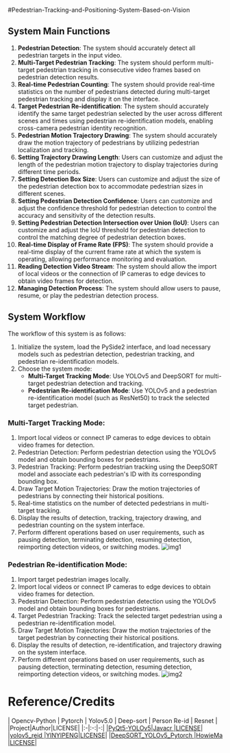 #Pedestrian-Tracking-and-Positioning-System-Based-on-Vision
## System Main Functions
1. **Pedestrian Detection**: The system should accurately detect all pedestrian targets in the input video.
2. **Multi-Target Pedestrian Tracking**: The system should perform multi-target pedestrian tracking in consecutive video frames based on pedestrian detection results.
3. **Real-time Pedestrian Counting**: The system should provide real-time statistics on the number of pedestrians detected during multi-target pedestrian tracking and display it on the interface.
4. **Target Pedestrian Re-identification**: The system should accurately identify the same target pedestrian selected by the user across different scenes and times using pedestrian re-identification models, enabling cross-camera pedestrian identity recognition.
5. **Pedestrian Motion Trajectory Drawing**: The system should accurately draw the motion trajectory of pedestrians by utilizing pedestrian localization and tracking.
6. **Setting Trajectory Drawing Length**: Users can customize and adjust the length of the pedestrian motion trajectory to display trajectories during different time periods.
7. **Setting Detection Box Size**: Users can customize and adjust the size of the pedestrian detection box to accommodate pedestrian sizes in different scenes.
8. **Setting Pedestrian Detection Confidence**: Users can customize and adjust the confidence threshold for pedestrian detection to control the accuracy and sensitivity of the detection results.
9. **Setting Pedestrian Detection Intersection over Union (IoU)**: Users can customize and adjust the IoU threshold for pedestrian detection to control the matching degree of pedestrian detection boxes.
10. **Real-time Display of Frame Rate (FPS)**: The system should provide a real-time display of the current frame rate at which the system is operating, allowing performance monitoring and evaluation.
11. **Reading Detection Video Stream**: The system should allow the import of local videos or the connection of IP cameras to edge devices to obtain video frames for detection.
12. **Managing Detection Process**: The system should allow users to pause, resume, or play the pedestrian detection process.

## System Workflow
The workflow of this system is as follows:

1. Initialize the system, load the PySide2 interface, and load necessary models such as pedestrian detection, pedestrian tracking, and pedestrian re-identification models.
2. Choose the system mode:
   - **Multi-Target Tracking Mode**: Use YOLOv5 and DeepSORT for multi-target pedestrian detection and tracking.
   - **Pedestrian Re-identification Mode**: Use YOLOv5 and a pedestrian re-identification model (such as ResNet50) to track the selected target pedestrian.

### Multi-Target Tracking Mode:
1. Import local videos or connect IP cameras to edge devices to obtain video frames for detection.
2. Pedestrian Detection: Perform pedestrian detection using the YOLOv5 model and obtain bounding boxes for pedestrians.
3. Pedestrian Tracking: Perform pedestrian tracking using the DeepSORT model and associate each pedestrian's ID with its corresponding bounding box.
4. Draw Target Motion Trajectories: Draw the motion trajectories of pedestrians by connecting their historical positions.
5. Real-time statistics on the number of detected pedestrians in multi-target tracking.
6. Display the results of detection, tracking, trajectory drawing, and pedestrian counting on the system interface.
7. Perform different operations based on user requirements, such as pausing detection, terminating detection, resuming detection, reimporting detection videos, or switching modes.
![img1](https://github.com/shenllyz/Object-Tracking-and-Positioning-System-Based-on-Vision/assets/102724218/2de5a0e1-b56d-46b0-85af-0b7e7cf50ce5)
### Pedestrian Re-identification Mode:
1. Import target pedestrian images locally.
2. Import local videos or connect IP cameras to edge devices to obtain video frames for detection.
3. Pedestrian Detection: Perform pedestrian detection using the YOLOv5 model and obtain bounding boxes for pedestrians.
4. Target Pedestrian Tracking: Track the selected target pedestrian using a pedestrian re-identification model.
5. Draw Target Motion Trajectories: Draw the motion trajectories of the target pedestrian by connecting their historical positions.
6. Display the results of detection, re-identification, and trajectory drawing on the system interface.
7. Perform different operations based on user requirements, such as pausing detection, terminating detection, resuming detection, reimporting detection videos, or switching modes.
![img2](https://github.com/shenllyz/Object-Tracking-and-Positioning-System-Based-on-Vision/assets/102724218/177cc9b5-8801-48c2-88ee-bc84c26393db)
# Reference/Credits
| Opencv-Python | Pytorch | Yolov5.0 | Deep-sort | Person Re-id | Resnet |
|Project|Author|LICENSE|
|:-|:-:|-:|
|[PyQt5-YOLOv5](https://github.com/Javacr/PyQt5-YOLOv5)|[Javacr ](https://github.com/Javacr)|[LICENSE](https://github.com/Javacr/PyQt5-YOLOv5/blob/yolov5_v6.1/LICENSE)|
|[yolov5_reid ](https://github.com/YINYIPENG-EN/yolov5_reid/tree/master/person_search)|[YINYIPENG](https://github.com/YINYIPENG-EN)|[LICENSE](https://github.com/YINYIPENG-EN/yolov5_reid)|
|[DeepSORT_YOLOv5_Pytorch ](https://github.com/HowieMa/DeepSORT_YOLOv5_Pytorch)|[HowieMa  ](https://github.com/HowieMa)|[LICENSE](https://github.com/ultralytics/yolov5/blob/master/LICENSE)|
 
